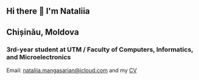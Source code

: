 ## Hi there 👋 I'm Nataliia

<h2>Chișinău, Moldova</h2>
<h3>3rd-year student at UTM / Faculty of Computers, Informatics, and Microelectronics</h3>

Email: nataliia.mangasarian@icloud.com
and my [CV](./CV.pdf)

<!--
**Natalyakba/Natalyakba** is a ✨ _special_ ✨ repository because its `README.md` (this file) appears on your GitHub profile.

Here are some ideas to get you started:

- 🔭 I’m currently working on ...
- 🌱 I’m currently learning ...
- 👯 I’m looking to collaborate on ...
- 🤔 I’m looking for help with ...
- 💬 Ask me about ...
- 📫 How to reach me: ...
- 😄 Pronouns: ...
- ⚡ Fun fact: ...
-->
